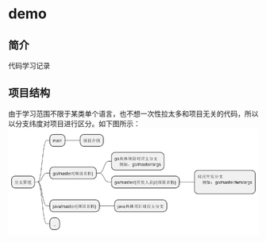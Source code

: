 # demo
## 简介
代码学习记录
## 项目结构
由于学习范围不限于某类单个语言，也不想一次性拉太多和项目无关的代码，所以以分支纬度对项目进行区分。如下图所示：
![图片丢失](https://github.com/liweimeng1215/demo/blob/main/picture/%E5%88%86%E6%94%AF%E7%AE%A1%E7%90%86.png)